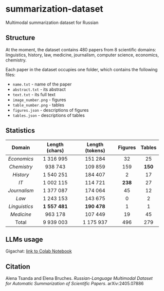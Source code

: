 # summarization-dataset
Multimodal summarization dataset for Russian

## Structure
At the moment, the dataset contains 480 papers from 8 scientific domains: linguistics, history, law, medicine, journalism, computer science, economics, chemistry.

Each paper in the dataset occupies one folder, which contains the following files:

* `name.txt` - name of the paper
* `abstract.txt` - its abstract
* `text.txt` - its full text
* `image_number.png` - figures
* `table_number.png` - tables 
* `figures.json` - descriptions of figures
* `tables.json` - descriptions of tables

## Statistics

|   **Domain**  | **Length (chars)** | **Length (tokens)** | **Figures** | **Tables** |
|:-------------:|:------------------:|:-------------------:|:-----------:|:----------:|
| _Economics_   |      1 316 995     |       151 284       |      32     |     25     |
| _Chemistry_   |       938 743      |       109 859       |     159     |   **150**  |
| _History_     |      1 540 251     |       184 407       |      2      |     17     |
| _IT_          |      1 002 115     |       114 721       |   **238**   |     27     |
| _Journalism_  |      1 377 087     |       174 064       |      45     |     12     |
| _Law_         |      1 243 153     |       143 675       |      0      |      2     |
| _Linguistics_ |    **1 557 481**   |     **190 478**     |      1      |      1     |
| _Medicine_    |       963 178      |       107 449       |      19     |     45     |
| Total         |      9 939 003     |      1 175 937      |     496     |     279    |

## LLMs usage

Gigachat: [link to Colab Notebook](https://drive.google.com/file/d/1pUm5R28xea5FQRbL4VciE38cb2E2mpQ3/view?usp=sharing)

## Citation

Alena Tsanda and Elena Bruches. _Russian-Language Multimodal Dataset for Automatic Summarization of Scientific Papers_. arXiv:2405.07886
